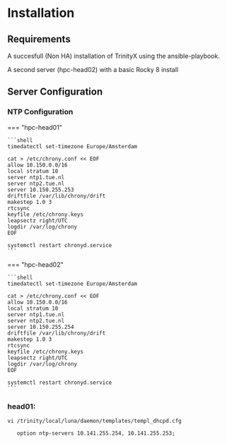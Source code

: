 # Installation

## Requirements

A succesfull (Non HA) installation of TrinityX using the ansible-playbook.

A second server (hpc-head02) with a basic Rocky 8 install

## Server Configuration

### NTP Configuration

=== "hpc-head01"

    ```shell
    timedatectl set-timezone Europe/Amsterdam

    cat > /etc/chrony.conf << EOF
    allow 10.150.0.0/16
    local stratum 10 
    server ntp1.tue.nl
    server ntp2.tue.nl
    server 10.150.255.253
    driftfile /var/lib/chrony/drift
    makestep 1.0 3
    rtcsync
    keyfile /etc/chrony.keys
    leapsectz right/UTC
    logdir /var/log/chrony
    EOF

    systemctl restart chronyd.service
    ```

=== "hpc-head02"

    ```shell
    timedatectl set-timezone Europe/Amsterdam

    cat > /etc/chrony.conf << EOF
    allow 10.150.0.0/16
    local stratum 10 
    server ntp1.tue.nl
    server ntp2.tue.nl
    server 10.150.255.254
    driftfile /var/lib/chrony/drift
    makestep 1.0 3
    rtcsync
    keyfile /etc/chrony.keys
    leapsectz right/UTC
    logdir /var/log/chrony
    EOF

    systemctl restart chronyd.service
    ```

### head01:

```shell
vi /trinity/local/luna/daemon/templates/templ_dhcpd.cfg

   option ntp-servers 10.141.255.254, 10.141.255.253;
```
